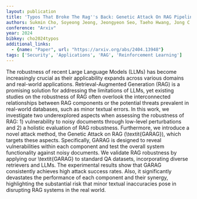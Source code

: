```yaml
---
layout: publication
title: 'Typos That Broke The Rag''s Back: Genetic Attack On RAG Pipeline By Simulating Documents In The Wild Via Low-level Perturbations'
authors: Sukmin Cho, Soyeong Jeong, Jeongyeon Seo, Taeho Hwang, Jong C. Park
conference: "Arxiv"
year: 2024
bibkey: cho2024typos
additional_links:
  - {name: "Paper", url: "https://arxiv.org/abs/2404.13948"}
tags: ['Security', 'Applications', 'RAG', 'Reinforcement Learning']
---
```

The robustness of recent Large Language Models (LLMs) has become increasingly
crucial as their applicability expands across various domains and real-world
applications. Retrieval-Augmented Generation (RAG) is a promising solution for
addressing the limitations of LLMs, yet existing studies on the robustness of
RAG often overlook the interconnected relationships between RAG components or
the potential threats prevalent in real-world databases, such as minor textual
errors. In this work, we investigate two underexplored aspects when assessing
the robustness of RAG: 1) vulnerability to noisy documents through low-level
perturbations and 2) a holistic evaluation of RAG robustness. Furthermore, we
introduce a novel attack method, the Genetic Attack on RAG (\textit\{GARAG\}),
which targets these aspects. Specifically, GARAG is designed to reveal
vulnerabilities within each component and test the overall system functionality
against noisy documents. We validate RAG robustness by applying our
\textit\{GARAG\} to standard QA datasets, incorporating diverse retrievers and
LLMs. The experimental results show that GARAG consistently achieves high
attack success rates. Also, it significantly devastates the performance of each
component and their synergy, highlighting the substantial risk that minor
textual inaccuracies pose in disrupting RAG systems in the real world.
